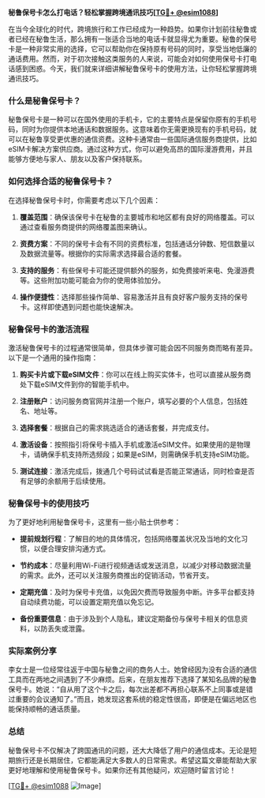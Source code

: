 **秘鲁保号卡怎么打电话？轻松掌握跨境通讯技巧[[TG💪+ @esim1088](https://t.me/s/esim1088)]**

在当今全球化的时代，跨境旅行和工作已经成为一种趋势。如果你计划前往秘鲁或者已经在秘鲁生活，那么拥有一张适合当地的电话卡就显得尤为重要。秘鲁的保号卡是一种非常实用的选择，它可以帮助你在保持原有号码的同时，享受当地低廉的通话费用。然而，对于初次接触这类服务的人来说，可能会对如何使用保号卡打电话感到困惑。今天，我们就来详细讲解秘鲁保号卡的使用方法，让你轻松掌握跨境通讯技巧。

### 什么是秘鲁保号卡？

秘鲁保号卡是一种可以在国外使用的手机卡，它的主要特点是保留你原有的手机号码，同时为你提供本地通话和数据服务。这意味着你无需更换现有的手机号码，就可以在秘鲁享受更优惠的通信资费。这种卡通常由一些国际通信服务商提供，比如eSIM卡解决方案供应商。通过这种方式，你可以避免高昂的国际漫游费用，并且能够方便地与家人、朋友以及客户保持联系。

### 如何选择合适的秘鲁保号卡？

在选择秘鲁保号卡时，你需要考虑以下几个因素：

1. **覆盖范围**：确保该保号卡在秘鲁的主要城市和地区都有良好的网络覆盖。可以通过查看服务商提供的网络覆盖图来确认。
   
2. **资费方案**：不同的保号卡会有不同的资费标准，包括通话分钟数、短信数量以及数据流量等。根据你的实际需求选择最合适的套餐。

3. **支持的服务**：有些保号卡可能还提供额外的服务，如免费接听来电、免漫游费等。这些附加功能可能会为你的使用体验加分。

4. **操作便捷性**：选择那些操作简单、容易激活并且有良好客户服务支持的保号卡。这样即使遇到问题也能快速解决。

### 秘鲁保号卡的激活流程

激活秘鲁保号卡的过程通常很简单，但具体步骤可能会因不同服务商而略有差异。以下是一个通用的操作指南：

1. **购买卡片或下载eSIM文件**：你可以在线上购买实体卡，也可以直接从服务商处下载eSIM文件到你的智能手机中。

2. **注册账户**：访问服务商官网并注册一个账户，填写必要的个人信息，包括姓名、地址等。

3. **选择套餐**：根据自己的需求挑选适合的通话套餐，并完成支付。

4. **激活设备**：按照指引将保号卡插入手机或激活eSIM文件。如果使用的是物理卡，请确保手机支持所选频段；如果是eSIM，则需确保手机支持eSIM功能。

5. **测试连接**：激活完成后，拨通几个号码试试看是否能正常通话，同时检查是否有足够的余额用于后续使用。

### 秘鲁保号卡的使用技巧

为了更好地利用秘鲁保号卡，这里有一些小贴士供参考：

- **提前规划行程**：了解目的地的具体情况，包括网络覆盖状况及当地的文化习惯，以便合理安排沟通方式。
  
- **节约成本**：尽量利用Wi-Fi进行视频通话或发送消息，以减少对移动数据流量的需求。此外，还可以关注服务商推出的促销活动，节省开支。

- **定期充值**：及时为保号卡充值，以免因欠费而导致服务中断。许多平台都支持自动续费功能，可以设置定期充值以免忘记。

- **备份重要信息**：由于涉及到个人隐私，建议定期备份与保号卡相关的信息资料，以防丢失或泄露。

### 实际案例分享

李女士是一位经常往返于中国与秘鲁之间的商务人士。她曾经因为没有合适的通信工具而在两地之间遇到了不少麻烦。后来，在朋友推荐下选择了某知名品牌的秘鲁保号卡。她说：“自从用了这个卡之后，每次出差都不再担心联系不上同事或是错过重要的会议通知了。”而且，她发现这套系统的稳定性很高，即便是在偏远地区也能保持顺畅的通话质量。

### 总结

秘鲁保号卡不仅解决了跨国通讯的问题，还大大降低了用户的通信成本。无论是短期旅行还是长期居住，它都能满足大多数人的日常需求。希望这篇文章能帮助大家更好地理解和使用秘鲁保号卡。如果你还有其他疑问，欢迎随时留言讨论！

[[TG💪+ @esim1088](https://t.me/s/esim1088) ![Image](https://i.postimg.cc/4NQfJmqS/Snipaste-2025-05-13-00-14-12.png)]